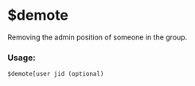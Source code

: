 # $demote

Removing the admin position of someone in the group.

### Usage:

```plain
$demote[user jid (optional)
```
